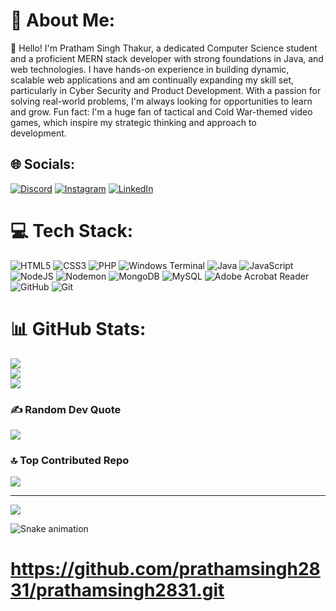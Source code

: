 # 💫 About Me:
👋 Hello! I'm Pratham Singh Thakur, a dedicated Computer Science student and a proficient MERN stack developer with strong foundations in Java, and web technologies. I have hands-on experience in building dynamic, scalable web applications and am continually expanding my skill set, particularly in Cyber Security and Product Development. With a passion for solving real-world problems, I'm always looking for opportunities to learn and grow. Fun fact: I'm a huge fan of tactical and Cold War-themed video games, which inspire my strategic thinking and approach to<br> development.


## 🌐 Socials:
[![Discord](https://img.shields.io/badge/Discord-%237289DA.svg?logo=discord&logoColor=white)](https://discord.gg/5895) [![Instagram](https://img.shields.io/badge/Instagram-%23E4405F.svg?logo=Instagram&logoColor=white)](https://instagram.com/pratham_singh_98) [![LinkedIn](https://img.shields.io/badge/LinkedIn-%230077B5.svg?logo=linkedin&logoColor=white)](https://linkedin.com/in/pratham-singh-thakur-9388a6200/?trk=public-profile-join-page) 

# 💻 Tech Stack:
![HTML5](https://img.shields.io/badge/html5-%23E34F26.svg?style=for-the-badge&logo=html5&logoColor=white) ![CSS3](https://img.shields.io/badge/css3-%231572B6.svg?style=for-the-badge&logo=css3&logoColor=white) ![PHP](https://img.shields.io/badge/php-%23777BB4.svg?style=for-the-badge&logo=php&logoColor=white) ![Windows Terminal](https://img.shields.io/badge/Windows%20Terminal-%234D4D4D.svg?style=for-the-badge&logo=windows-terminal&logoColor=white) ![Java](https://img.shields.io/badge/java-%23ED8B00.svg?style=for-the-badge&logo=openjdk&logoColor=white) ![JavaScript](https://img.shields.io/badge/javascript-%23323330.svg?style=for-the-badge&logo=javascript&logoColor=%23F7DF1E) ![NodeJS](https://img.shields.io/badge/node.js-6DA55F?style=for-the-badge&logo=node.js&logoColor=white) ![Nodemon](https://img.shields.io/badge/NODEMON-%23323330.svg?style=for-the-badge&logo=nodemon&logoColor=%BBDEAD) ![MongoDB](https://img.shields.io/badge/MongoDB-%234ea94b.svg?style=for-the-badge&logo=mongodb&logoColor=white) ![MySQL](https://img.shields.io/badge/mysql-4479A1.svg?style=for-the-badge&logo=mysql&logoColor=white) ![Adobe Acrobat Reader](https://img.shields.io/badge/Adobe%20Acrobat%20Reader-EC1C24.svg?style=for-the-badge&logo=Adobe%20Acrobat%20Reader&logoColor=white) ![GitHub](https://img.shields.io/badge/github-%23121011.svg?style=for-the-badge&logo=github&logoColor=white) ![Git](https://img.shields.io/badge/git-%23F05033.svg?style=for-the-badge&logo=git&logoColor=white)
# 📊 GitHub Stats:
![](https://github-readme-stats.vercel.app/api?username=prathamsingh2831&theme=dark&hide_border=false&include_all_commits=true&count_private=false)<br/>
![](https://github-readme-streak-stats.herokuapp.com/?user=prathamsingh2831&theme=dark&hide_border=false)<br/>
![](https://github-readme-stats.vercel.app/api/top-langs/?username=prathamsingh2831&theme=dark&hide_border=false&include_all_commits=true&count_private=false&layout=compact)

### ✍️ Random Dev Quote
![](https://quotes-github-readme.vercel.app/api?type=horizontal&theme=radical)

### 🔝 Top Contributed Repo
![](https://github-contributor-stats.vercel.app/api?username=prathamsingh2831&limit=5&theme=dark&combine_all_yearly_contributions=true)

---
[![](https://visitcount.itsvg.in/api?id=prathamsingh2831&icon=0&color=0)](https://visitcount.itsvg.in)


![Snake animation](https://github.com/prathamsingh2831/prathamsingh2831/blob/output/github-contribution-grid-snake.svg)

# https://github.com/prathamsingh2831/prathamsingh2831.git

<!-- Proudly created with GPRM ( https://gprm.itsvg.in ) -->
